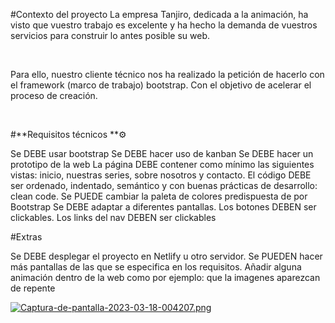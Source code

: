 #Contexto del proyecto
La empresa Tanjiro, dedicada a la animación, ha visto que vuestro trabajo es excelente y ha hecho la demanda de vuestros servicios para construir lo antes posible su web.

​

Para ello, nuestro cliente técnico nos ha realizado la petición de hacerlo con el framework (marco de trabajo) bootstrap. Con el objetivo de acelerar el proceso de creación.

​

#**Requisitos técnicos **⚙️

Se DEBE usar bootstrap
Se DEBE hacer uso de kanban
Se DEBE hacer un prototipo de la web
La página DEBE contener como mínimo las siguientes vistas: inicio, nuestras series, sobre nosotros y contacto.
El código DEBE ser ordenado, indentado, semántico y con buenas prácticas de desarrollo: clean code.
Se PUEDE cambiar la paleta de colores predispuesta de por Bootstrap
Se DEBE adaptar a diferentes pantallas.
Los botones DEBEN ser clickables.
Los links del nav DEBEN ser clickables
​

#Extras

Se DEBE desplegar el proyecto en Netlify u otro servidor.
Se PUEDEN hacer más pantallas de las que se especifica en los requisitos.
Añadir alguna animación dentro de la web como por ejemplo: que la imagenes aparezcan de repente


[![Captura-de-pantalla-2023-03-18-004207.png](https://i.postimg.cc/ZRqcLh1v/Captura-de-pantalla-2023-03-18-004207.png)](https://postimg.cc/kVkKnLM7)
